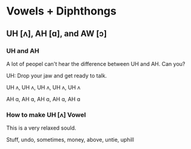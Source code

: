 # Vowels + Diphthongs

## UH [ʌ], AH [ɑ], and AW [ɔ]

### UH and AH

A lot of peopel can't hear the difference between UH and AH. Can you?

UH: Drop your jaw and get ready to talk.

UH ʌ, UH ʌ, UH ʌ, UH ʌ, UH ʌ

AH ɑ, AH ɑ, AH ɑ, AH ɑ, AH ɑ

### How to make UH [ʌ] Vowel

This is a very relaxed sould. 

Stuff, undo, sometimes, money, above, untie, uphill
